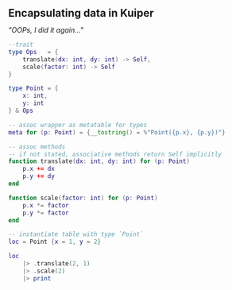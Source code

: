 <h2 style="margin:0; line-height:1.1;">Encapsulating data in Kuiper </h2>

*"OOPs, I did it again..."*

```lua
--trait 
type Ops   = { 
    translate(dx: int, dy: int) -> Self,
    scale(factor: int) -> Self 
}

type Point = { 
    x: int, 
    y: int 
} & Ops

-- assoc wrapper as metatable for types
meta for (p: Point) = {__tostring() = %"Point({p.x}, {p.y})"}

-- assoc methods
-- if not stated, associative methods return Self implicitly
function translate(dx: int, dy: int) for (p: Point)
    p.x += dx
    p.y += dy
end

function scale(factor: int) for (p: Point)
    p.x *= factor
    p.y *= factor
end

-- instantiate table with type `Point`
loc = Point {x = 1, y = 2}

loc
    |> .translate(2, 1)
    |> .scale(2)
    |> print 

```